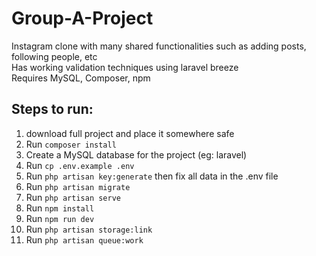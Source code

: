 # Group-A-Project
Instagram clone with many shared functionalities such as adding posts, following people, etc  
Has working validation techniques using laravel breeze  
Requires MySQL, Composer, npm

## Steps to run: 
1.  download full project and place it somewhere safe  
2.  Run ```composer install```
3.  Create a MySQL database for the project (eg: laravel)   
4.  Run ```cp .env.example .env```  
5.  Run ```php artisan key:generate``` then fix all data in the .env file   
6.  Run ```php artisan migrate``` 
7.  Run ```php artisan serve```
8.  Run ```npm install``` 
9.  Run ```npm run dev```
10. Run ```php artisan storage:link```
11. Run ```php artisan queue:work```
